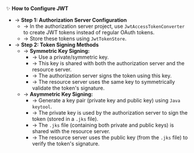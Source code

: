 ✨ **How to Configure JWT**
- → **Step 1: Authorization Server Configuration**
    - → In the authorization server project, use `JwtAccessTokenConverter` to create JWT tokens instead of regular OAuth tokens.
    - → Store these tokens using `JwtTokenStore`.
- → **Step 2: Token Signing Methods**
    - → **Symmetric Key Signing:**
        - → Use a private/symmetric key.
        - → This key is shared with both the authorization server and the resource server.
        - → The authorization server signs the token using this key.
        - → The resource server uses the same key to symmetrically validate the token's signature.
    - → **Asymmetric Key Signing:**
        - → Generate a key pair (private key and public key) using `Java keytool`.
        - → The private key is used by the authorization server to sign the token (stored in a `.jks` file).
        - → The `.jks` file (containing both private and public keys) is shared with the resource server.
        - → The resource server uses the public key (from the `.jks` file) to verify the token's signature.